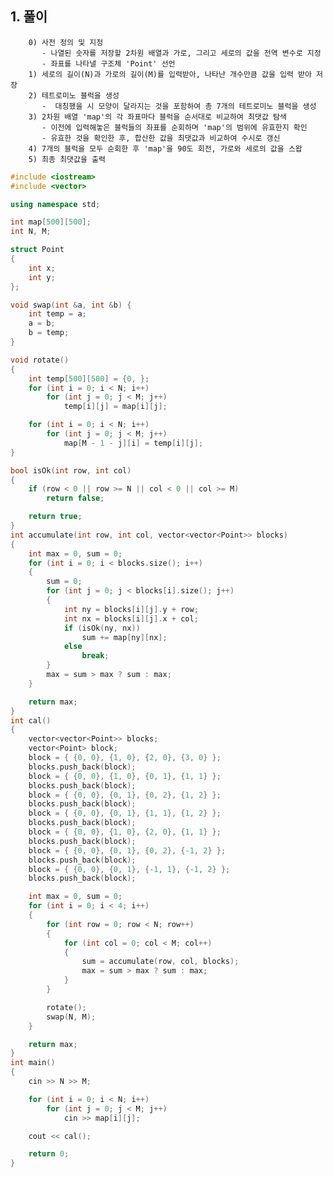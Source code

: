   ## 1. 풀이
        0) 사전 정의 및 지정
           - 나열된 숫자를 저장할 2차원 배열과 가로, 그리고 세로의 값을 전역 변수로 지정
           - 좌표를 나타낼 구조체 'Point' 선언
        1) 세로의 길이(N)과 가로의 길이(M)를 입력받아, 나타난 개수만큼 값을 입력 받아 저장
        2) 테트로미노 블럭을 생성
           -  대칭했을 시 모양이 달라지는 것을 포함하여 총 7개의 테트로미노 블럭을 생성
        3) 2차원 배열 'map'의 각 좌표마다 블럭을 순서대로 비교하여 최댓값 탐색
           - 이전에 입력해놓은 블럭들의 좌표를 순회하며 'map'의 범위에 유효한지 확인
           - 유효한 것을 확인한 후, 합산한 값을 최댓값과 비교하여 수시로 갱신
        4) 7개의 블럭을 모두 순회한 후 'map'을 90도 회전, 가로와 세로의 값을 스왑
        5) 최종 최댓값을 출력

```c++
#include <iostream>
#include <vector>

using namespace std;

int map[500][500];
int N, M;

struct Point
{
	int x;
	int y;
};

void swap(int &a, int &b) {
	int temp = a;
	a = b;
	b = temp;
}

void rotate()
{
	int temp[500][500] = {0, };
	for (int i = 0; i < N; i++)
		for (int j = 0; j < M; j++)
			temp[i][j] = map[i][j];

	for (int i = 0; i < N; i++)
		for (int j = 0; j < M; j++)
			map[M - 1 - j][i] = temp[i][j];
}

bool isOk(int row, int col)
{
	if (row < 0 || row >= N || col < 0 || col >= M)
		return false;

	return true;
}
int accumulate(int row, int col, vector<vector<Point>> blocks)
{
	int max = 0, sum = 0;
	for (int i = 0; i < blocks.size(); i++)
	{
		sum = 0;
		for (int j = 0; j < blocks[i].size(); j++)
		{
			int ny = blocks[i][j].y + row;
			int nx = blocks[i][j].x + col;
			if (isOk(ny, nx))
				sum += map[ny][nx];
			else
				break;
		}
		max = sum > max ? sum : max;
	}

	return max;
}
int cal()
{
	vector<vector<Point>> blocks;
	vector<Point> block;
	block = { {0, 0}, {1, 0}, {2, 0}, {3, 0} };
	blocks.push_back(block);
	block = { {0, 0}, {1, 0}, {0, 1}, {1, 1} };
	blocks.push_back(block);
	block = { {0, 0}, {0, 1}, {0, 2}, {1, 2} };
	blocks.push_back(block);
	block = { {0, 0}, {0, 1}, {1, 1}, {1, 2} };
	blocks.push_back(block);
	block = { {0, 0}, {1, 0}, {2, 0}, {1, 1} };
	blocks.push_back(block);
	block = { {0, 0}, {0, 1}, {0, 2}, {-1, 2} };
	blocks.push_back(block);
	block = { {0, 0}, {0, 1}, {-1, 1}, {-1, 2} };
	blocks.push_back(block);

	int max = 0, sum = 0;
	for (int i = 0; i < 4; i++)
	{
		for (int row = 0; row < N; row++)
		{
			for (int col = 0; col < M; col++)
			{
				sum = accumulate(row, col, blocks);
				max = sum > max ? sum : max;
			}
		}

		rotate();
		swap(N, M);
	}

	return max;
}
int main()
{
	cin >> N >> M;

	for (int i = 0; i < N; i++)
		for (int j = 0; j < M; j++)
			cin >> map[i][j];

	cout << cal();

	return 0;
}
```

